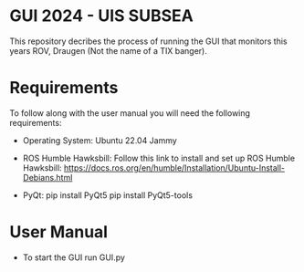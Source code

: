 # GUI 2024 - UIS SUBSEA

This repository decribes the process of running the GUI that monitors this years ROV, Draugen (Not the name of a TIX banger).

# Requirements

To follow along with the user manual you will need the following requirements:

- Operating System:
  Ubuntu 22.04 Jammy
 
- ROS Humble Hawksbill:
  Follow this link to install and set up ROS Humble Hawksbill: https://docs.ros.org/en/humble/Installation/Ubuntu-Install-Debians.html

- PyQt:
  pip install PyQt5
  pip install PyQt5-tools
  

# User Manual

- To start the GUI run GUI.py
